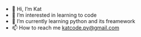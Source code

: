 - 👋 Hi, I’m Kat
- 👀 I’m interested in learning to code
- 🌱 I’m currently learning python and its freamework 
- 📫 How to reach me katcode.py@gmail.com

<!---
kittykatcode/kittykatcode is a ✨ special ✨ repository because its `README.md` (this file) appears on your GitHub profile.
You can click the Preview link to take a look at your changes.
--->
